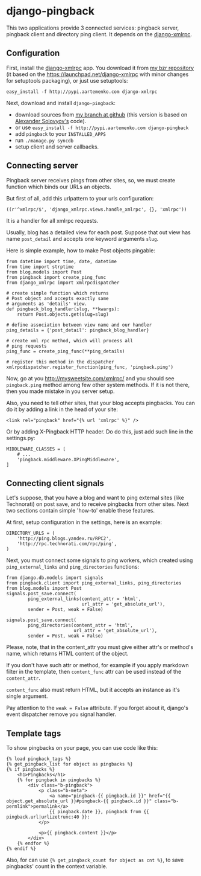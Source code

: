 django-pingback
===============

This two applications provide 3 connected services:
pingback server, pingback client and directory ping client.
It depends on the [django-xmlrpc][].

Configuration
-------------

First, install the [django-xmlrpc][] app. You download it
from [my bzr repository][django-xmlrpc] (it based on the
https://launchpad.net/django-xmlrpc with minor changes
for setuptools packaging), or just use setuptools:

    easy_install -f http://pypi.aartemenko.com django-xmlrpc

Next, download and install `django-pingback`:

* download sources from [my branch at github][github-pingback]
  (this version is based on [Alexander Solovyov's][piranha-version] code).
* or use `easy_install -f http://pypi.aartemenko.com django-pingback`
* add `pingback` to your `INSTALLED_APPS`
* run `./manage.py syncdb`
* setup client and server callbacks.


Connecting server
-----------------

Pingback server receives pings from other sites, so, we must
create function which binds our URLs an objects.

But first of all, add this urlpattern to your urls configuration:

    ((r'^xmlrpc/$', 'django_xmlrpc.views.handle_xmlrpc', {}, 'xmlrpc'))

It is a handler for all xmlrpc requests.

Usually, blog has a detailed view for each post. Suppose that
out view has name `post_detail` and accepts one keyword arguments
`slug`.

Here is simple example, how to make Post objects pingable:

    from datetime import time, date, datetime
    from time import strptime
    from blog.models import Post
    from pingback import create_ping_func
    from django_xmlrpc import xmlrpcdispatcher

    # create simple function which returns
    # Post object and accepts exactly same
    # arguments as 'details' view.
    def pingback_blog_handler(slug, **kwargs):
        return Post.objects.get(slug=slug)

    # define association between view name and our handler
    ping_details = {'post_detail': pingback_blog_handler}

    # create xml rpc method, which will process all
    # ping requests
    ping_func = create_ping_func(**ping_details)

    # register this method in the dispatcher
    xmlrpcdispatcher.register_function(ping_func, 'pingback.ping')

Now, go at you http://mysweetsite.com/xmlrpc/ and you should
see `pingback.ping` method among few other system methods. If it
is not there, then you made mistake in you server setup.

Also, you need to tell other sites, that your blog accepts
pingbacks. You can do it by adding a link in the head of your site:

    <link rel="pingback" href="{% url 'xmlrpc' %}" />

Or by adding X-Pingback HTTP header. Do do this, just add such line
in the settings.py:

    MIDDLEWARE_CLASSES = [
        # ...
        'pingback.middleware.XPingMiddleware',
    ]

Connecting client signals
-------------------------

Let's suppose, that you have a blog and want to ping external sites
(like Technorati) on post save, and to receive pingbacks from other
sites. Next two sections contain simple 'how-to' enable these features.

At first, setup configuration in the settings, here is an example:

    DIRECTORY_URLS = (
        'http://ping.blogs.yandex.ru/RPC2',
        'http://rpc.technorati.com/rpc/ping',
    )


Next, you must connect some signals to ping workers,
which created using `ping_external_links` and `ping_directories`
functions:

    from django.db.models import signals
    from pingback.client import ping_external_links, ping_directories
    from blog.models import Post
    signals.post_save.connect(
            ping_external_links(content_attr = 'html',
                                url_attr = 'get_absolute_url'),
            sender = Post, weak = False)

    signals.post_save.connect(
            ping_directories(content_attr = 'html',
                             url_attr = 'get_absolute_url'),
            sender = Post, weak = False)

Please, note, that in the content_attr you must give either attr's or
method's name, which returns HTML content of the object.

If you don't have such attr or method, for example if you apply
markdown filter in the template, then `content_func` attr can be used
instead of the `content_attr`.

`content_func` also must return HTML, but it accepts an instance as it's
single argument.

Pay attention to the `weak = False` attribute. If you forget about it,
django's event dispatcher remove you signal handler.

Template tags
-------------

To show pingbacks on your page, you can use code like this:

    {% load pingback_tags %}
    {% get_pingback_list for object as pingbacks %}
    {% if pingbacks %}
        <h1>Pingbacks</h1>
        {% for pingback in pingbacks %}
            <div class="b-pingback">
                <p class="b-meta">
                    <a name="pingback-{{ pingback.id }}" href="{{ object.get_absolute_url }}#pingback-{{ pingback.id }}" class="b-permlink">permalink</a>
                    {{ pingback.date }}, pingback from {{ pingback.url|urlizetrunc:40 }}:
                </p>

                <p>{{ pingback.content }}</p>
            </div>
        {% endfor %}
    {% endif %}

Also, for can use `{% get_pingback_count for object as cnt %}`, to save
pingbacks' count in the context variable.

[django-xmlrpc]: https://code.launchpad.net/~aartemenko/django-xmlrpc/svetlyak40wt
[github-pingback]: http://github.com/svetlyak40wt/django-pingback/tree/svetlyak40wt
[piranha-version]: http://hg.piranha.org.ua/django-pingback/
